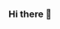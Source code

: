 ### Hi there 👋

<!--
**JustinConcepc/JustinConcepc** is a ✨ _special_ ✨ repository because its `README.md` (this file) appears on your GitHub profile.

Here are some ideas to get you started:

- 🔭 I’m currently working on all the class assignments! I'm currently working on a Pokemon AI
- 🌱 I’m currently learning Java, Data Structures and Algorithms, and Computer AI
- 👯 I’m looking to collaborate on nothing. I don't wish to increase my work load. 
- 🤔 I’m looking for help with coding AI in python
- 💬 Ask me about anything Pokemon related.
- 📫 How to reach me: Message through Github.
- 😄 Pronouns: He/Him 
- ⚡ Fun fact: I have ADHD and Autism.
-->
